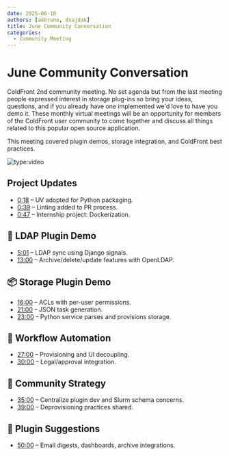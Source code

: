 ```yaml
---
date: 2025-06-10
authors: [aebruno, dsajdak]
title: June Community Conversation
categories:
  - Community Meeting
---
```


# June Community Conversation

ColdFront 2nd community meeting. No set agenda but from the last meeting people
expressed interest in storage plug-ins so bring your ideas, questions, and if
you already have one implemented we'd love to have you demo it. These monthly
virtual meetings will be an opportunity for members of the ColdFront user
community to come together and discuss all things related to this popular open
source application.

<!-- more -->

This meeting covered plugin demos, storage integration, and ColdFront best practices.

![type:video](https://www.youtube.com/embed/D7zSOgqsX-g) 

## Project Updates
- [0:18](https://www.youtube.com/watch?v=D7zSOgqsX-g&t=18s) – UV adopted for Python packaging.
- [0:39](https://www.youtube.com/watch?v=D7zSOgqsX-g&t=39s) – Linting added to PR process.
- [0:47](https://www.youtube.com/watch?v=D7zSOgqsX-g&t=47s) – Internship project: Dockerization.

## 🧩 LDAP Plugin Demo
- [5:01](https://www.youtube.com/watch?v=D7zSOgqsX-g&t=301s) – LDAP sync using Django signals.
- [13:00](https://www.youtube.com/watch?v=D7zSOgqsX-g&t=780s) – Archive/delete/update features with OpenLDAP.

## 📦 Storage Plugin Demo
- [16:00](https://www.youtube.com/watch?v=D7zSOgqsX-g&t=960s) – ACLs with per-user permissions.
- [21:00](https://www.youtube.com/watch?v=D7zSOgqsX-g&t=1260s) – JSON task generation.
- [23:00](https://www.youtube.com/watch?v=D7zSOgqsX-g&t=1380s) – Python service parses and provisions storage.

## 🔄 Workflow Automation
- [27:00](https://www.youtube.com/watch?v=D7zSOgqsX-g&t=1620s) – Provisioning and UI decoupling.
- [30:00](https://www.youtube.com/watch?v=D7zSOgqsX-g&t=1800s) – Legal/approval integration.

## 🧠 Community Strategy
- [35:00](https://www.youtube.com/watch?v=D7zSOgqsX-g&t=2100s) – Centralize plugin dev and Slurm schema concerns.
- [39:00](https://www.youtube.com/watch?v=D7zSOgqsX-g&t=2340s) – Deprovisioning practices shared.

## 🧩 Plugin Suggestions
- [50:00](https://www.youtube.com/watch?v=D7zSOgqsX-g&t=3000s) – Email digests, dashboards, archive integrations.
